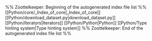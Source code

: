 %% Zoottelkeeper: Beginning of the autogenerated index file list  %%
 [[Python/core/_Index_of_core|_Index_of_core]]
 [[Python/download_dataset.py|download_dataset.py]]
 [[Python/Iterators|Iterators]]
 [[Python/Python|Python]]
 [[Python/Type hinting system|Type hinting system]]
%% Zoottelkeeper: End of the autogenerated index file list  %%
